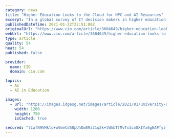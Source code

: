 ```yaml
---
category: news
title: "Higher Education Looks to the Cloud for HPC and AI Resources"
excerpt: "In a global survey of IT decision makers in higher education, Forrester Consulting found growing support for the use of hybrid clouds for running HPC and AI workloads."
publishedDateTime: 2021-01-22T22:51:00Z
originalUrl: "https://www.cio.com/article/3604649/higher-education-looks-to-the-cloud-for-hpc-and-ai-resources.html"
webUrl: "https://www.cio.com/article/3604649/higher-education-looks-to-the-cloud-for-hpc-and-ai-resources.html"
type: article
quality: 54
heat: 54
published: false

provider:
  name: CIO
  domain: cio.com

topics:
  - AI
  - AI in Education

images:
  - url: "https://images.idgesg.net/images/article/2021/01/university-architecture-100874494-large.jpg"
    width: 1200
    height: 750
    isCached: true

secured: "7LafN9VHktq+uVmeCdS0pUhDw89z21qZk+tWhbTfMvTx1cm8XIYx6gEAPfyzlI7NRn3JFau09mgTDUHXhgCBScKH6DHawKtbYkTjhudp87BSwQce90IWIEAuw+5eEa4MhkkuK6WkdNyOINjmBv2xMUpQZx5+TMkM/n2M0GoZpPFuJGKN+IS6tNhpzVbfD83AUGkZBADtJpZJDzo0QdWTbnWzMQ9MqyytP7KYpkJQy8TIZhHCCi+wNdeOKPoGp/8OkqWkvsorsDt6hlsuSLKjdeSKk+0qQMjJRLnKbn323D0V6gbIRc55BM95RxmhahrLKxFYVak6rCfCAry95nbC9naWfKzup12UoX/7ZNbkqQM=;d71vh7sv8tQzKdxKQSJwfQ=="
---
```


